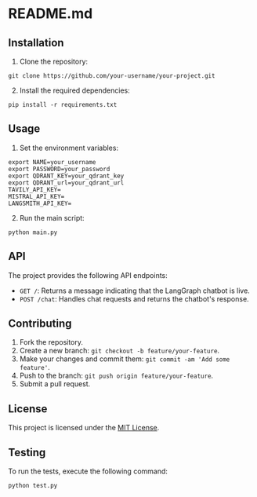 # README.md

## Installation

1. Clone the repository:
```
git clone https://github.com/your-username/your-project.git
```
2. Install the required dependencies:
```
pip install -r requirements.txt
```

## Usage

1. Set the environment variables:
```
export NAME=your_username
export PASSWORD=your_password
export QDRANT_KEY=your_qdrant_key
export QDRANT_url=your_qdrant_url
TAVILY_API_KEY=
MISTRAL_API_KEY=
LANGSMITH_API_KEY=
```
2. Run the main script:
```
python main.py
```

## API

The project provides the following API endpoints:

- `GET /`: Returns a message indicating that the LangGraph chatbot is live.
- `POST /chat`: Handles chat requests and returns the chatbot's response.

## Contributing

1. Fork the repository.
2. Create a new branch: `git checkout -b feature/your-feature`.
3. Make your changes and commit them: `git commit -am 'Add some feature'`.
4. Push to the branch: `git push origin feature/your-feature`.
5. Submit a pull request.

## License

This project is licensed under the [MIT License](LICENSE).

## Testing

To run the tests, execute the following command:
```
python test.py
```
